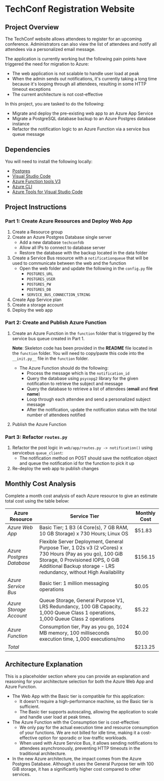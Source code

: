 # TechConf Registration Website

## Project Overview
The TechConf website allows attendees to register for an upcoming conference. Administrators can also view the list of attendees and notify all attendees via a personalized email message.

The application is currently working but the following pain points have triggered the need for migration to Azure:
 - The web application is not scalable to handle user load at peak
 - When the admin sends out notifications, it's currently taking a long time because it's looping through all attendees, resulting in some HTTP timeout exceptions
 - The current architecture is not cost-effective 

In this project, you are tasked to do the following:
- Migrate and deploy the pre-existing web app to an Azure App Service
- Migrate a PostgreSQL database backup to an Azure Postgres database instance
- Refactor the notification logic to an Azure Function via a service bus queue message

## Dependencies

You will need to install the following locally:
- [Postgres](https://www.postgresql.org/download/)
- [Visual Studio Code](https://code.visualstudio.com/download)
- [Azure Function tools V3](https://docs.microsoft.com/en-us/azure/azure-functions/functions-run-local?tabs=windows%2Ccsharp%2Cbash#install-the-azure-functions-core-tools)
- [Azure CLI](https://docs.microsoft.com/en-us/cli/azure/install-azure-cli?view=azure-cli-latest)
- [Azure Tools for Visual Studio Code](https://marketplace.visualstudio.com/items?itemName=ms-vscode.vscode-node-azure-pack)

## Project Instructions

### Part 1: Create Azure Resources and Deploy Web App
1. Create a Resource group
2. Create an Azure Postgres Database single server
   - Add a new database `techconfdb`
   - Allow all IPs to connect to database server
   - Restore the database with the backup located in the data folder
3. Create a Service Bus resource with a `notificationqueue` that will be used to communicate between the web and the function
   - Open the web folder and update the following in the `config.py` file
      - `POSTGRES_URL`
      - `POSTGRES_USER`
      - `POSTGRES_PW`
      - `POSTGRES_DB`
      - `SERVICE_BUS_CONNECTION_STRING`
4. Create App Service plan
5. Create a storage account
6. Deploy the web app

### Part 2: Create and Publish Azure Function
1. Create an Azure Function in the `function` folder that is triggered by the service bus queue created in Part 1.

      **Note**: Skeleton code has been provided in the **README** file located in the `function` folder. You will need to copy/paste this code into the `__init.py__` file in the `function` folder.
      - The Azure Function should do the following:
         - Process the message which is the `notification_id`
         - Query the database using `psycopg2` library for the given notification to retrieve the subject and message
         - Query the database to retrieve a list of attendees (**email** and **first name**)
         - Loop through each attendee and send a personalized subject message
         - After the notification, update the notification status with the total number of attendees notified
2. Publish the Azure Function

### Part 3: Refactor `routes.py`
1. Refactor the post logic in `web/app/routes.py -> notification()` using servicebus `queue_client`:
   - The notification method on POST should save the notification object and queue the notification id for the function to pick it up
2. Re-deploy the web app to publish changes

## Monthly Cost Analysis
Complete a month cost analysis of each Azure resource to give an estimate total cost using the table below:

| Azure Resource | Service Tier | Monthly Cost |
| ------------ | ------------ | ------------ |
| *Azure Web App* | Basic Tier; 1 B3 (4 Core(s), 7 GB RAM, 10 GB Storage) x 730 Hours; Linux OS | $51.83 |
| *Azure Postgres Database* | Flexible Server Deployment, General Purpose Tier, 1 D2s v3 (2 vCores) x 730 Hours (Pay as you go), 100 GiB Storage, 0 Provisioned IOPS, 0 GiB Additional Backup storage - LRS redundancy, without High Availability | $156.15 |
| *Azure Service Bus*   | Basic tier: 1 million messaging operations | $0.05 |
| *Azure Storage Account*   | Queue Storage, General Purpose V1, LRS Redundancy, 100 GB Capacity, 1,000 Queue Class 1 operations, 1,000 Queue Class 2 operations | $5.22 |
| *Azure Function*  | Consumption tier, Pay as you go, 1024 MB memory, 100 milliseconds execution time, 1,000 executions/mo | $0.00 |
| *Total* |                                     | $213.25 |

## Architecture Explanation
This is a placeholder section where you can provide an explanation and reasoning for your architecture selection for both the Azure Web App and Azure Function.

- The Web App with the Basic tier is compatible for this application:
   + It doesn't require a high-performance machine, so the Basic tier is sufficient.
   + The Basic tier supports autoscaling, allowing the application to scale and handle user load at peak times.
- The Azure Function with the Consumption tier is cost-effective:
   + We only pay for the actual execution time and resource consumption of your functions. We are not billed for idle time, making it a cost-effective option for sporadic or low-traffic workloads.
   + When used with Azure Service Bus, it allows sending notifications to attendees asynchronously, preventing HTTP timeouts in the traditional architecture.
- In the new Azure architecture, the impact comes from the Azure Postgres Database. Although it uses the General Purpose tier with 100 GiB storage, it has a significantly higher cost compared to other services.